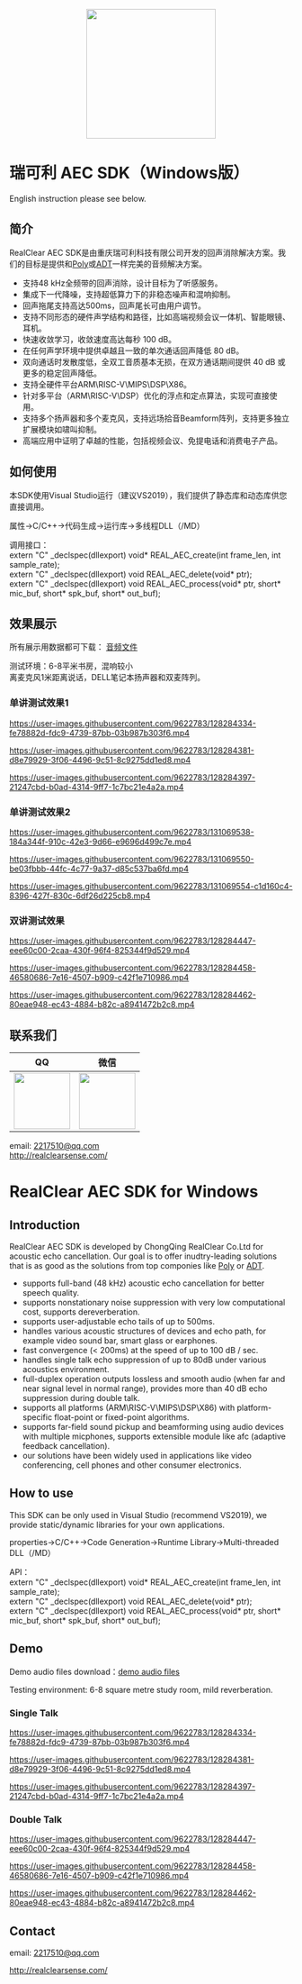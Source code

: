<p align="center"><img width="230" src="http://realclearsense.com/img/images/github_icon.png"></p>


# 瑞可利 AEC SDK（Windows版）
English instruction please see below.
## 简介
RealClear AEC SDK是由重庆瑞可利科技有限公司开发的回声消除解决方案。我们的目标是提供和[Poly](https://www.poly.com/cn/zh)或[ADT](https://www.adaptivedigital.com/)一样完美的音频解决方案。
- 支持48 kHz全频带的回声消除，设计目标为了听感服务。
- 集成下一代降噪，支持超低算力下的非稳态噪声和混响抑制。
- 回声拖尾支持高达500ms，回声尾长可由用户调节。
- 支持不同形态的硬件声学结构和路径，比如高端视频会议一体机、智能眼镜、耳机。
- 快速收敛学习，收敛速度高达每秒 100 dB。
- 在任何声学环境中提供卓越且一致的单次通话回声降低 80 dB。
- 双向通话时发散度低，全双工音质基本无损，在双方通话期间提供 40 dB 或更多的稳定回声降低。
- 支持全硬件平台ARM\RISC-V\MIPS\DSP\X86。
- 针对多平台（ARM\RISC-V\DSP）优化的浮点和定点算法，实现可直接使用。
- 支持多个扬声器和多个麦克风，支持远场拾音Beamform阵列，支持更多独立扩展模块如啸叫抑制。
- 高端应用中证明了卓越的性能，包括视频会议、免提电话和消费电子产品。
## 如何使用
本SDK使用Visual Studio运行（建议VS2019），我们提供了静态库和动态库供您直接调用。

属性->C/C++->代码生成->运行库->多线程DLL（/MD）

调用接口：  
extern "C" _declspec(dllexport) void* REAL_AEC_create(int frame_len, int sample_rate);  
extern "C" _declspec(dllexport) void REAL_AEC_delete(void* ptr);  
extern "C" _declspec(dllexport) void REAL_AEC_process(void* ptr, short* mic_buf, short* spk_buf, short* out_buf);  

## 效果展示
所有展示用数据都可下载： [音频文件](https://github.com/realclearsense/Real_AEC_Windows/tree/master/normal_room_demo_data)   


测试环境：6-8平米书房，混响较小   
离麦克风1米距离说话，DELL笔记本扬声器和双麦阵列。
### 单讲测试效果1
https://user-images.githubusercontent.com/9622783/128284334-fe78882d-fdc9-4739-87bb-03b987b303f6.mp4



https://user-images.githubusercontent.com/9622783/128284381-d8e79929-3f06-4496-9c51-8c9275dd1ed8.mp4



https://user-images.githubusercontent.com/9622783/128284397-21247cbd-b0ad-4314-9ff7-1c7bc21e4a2a.mp4


### 单讲测试效果2



https://user-images.githubusercontent.com/9622783/131069538-184a344f-910c-42e3-9d66-e9696d499c7e.mp4



https://user-images.githubusercontent.com/9622783/131069550-be03fbbb-44fc-4c77-9a37-d85c537ba6fd.mp4



https://user-images.githubusercontent.com/9622783/131069554-c1d160c4-8396-427f-830c-6df26d225cb8.mp4




### 双讲测试效果


https://user-images.githubusercontent.com/9622783/128284447-eee60c00-2caa-430f-96f4-825344f9d529.mp4



https://user-images.githubusercontent.com/9622783/128284458-46580686-7e16-4507-b909-c42f1e710986.mp4



https://user-images.githubusercontent.com/9622783/128284462-80eae948-ec43-4884-b82c-a8941472b2c8.mp4


## 联系我们

|QQ|微信|
|--------|--------|
|<img width="100" src="http://realclearsense.com/img/images/qq.jpg">|<img width="100" src="http://realclearsense.com/img/images/wechat.jpg">|
email: 2217510@qq.com   
http://realclearsense.com/


#       
#    
          
# RealClear AEC SDK for Windows
## Introduction
RealClear AEC SDK is developed by ChongQing RealClear Co.Ltd for acoustic echo cancellation. Our goal is to offer inudtry-leading solutions that is as good as the solutions from top componies like [Poly](https://www.poly.com) or [ADT](https://www.adaptivedigital.com/). 
- supports full-band (48 kHz) acoustic echo cancellation for better speech quality.
- supports nonstationary noise suppression with very low computational cost, supports dereverberation.
- supports user-adjustable echo tails of up to 500ms.
- handles various acoustic structures of devices and echo path, for example video sound bar, smart glass or earphones.
- fast convergence (< 200ms) at the speed of up to 100 dB / sec.
- handles single talk echo suppression of up to 80dB under various acoustics environment.
- full-duplex operation outputs lossless and smooth audio (when far and near signal level in normal range), provides more than 40 dB echo suppression during double talk.
- supports all platforms (ARM\RISC-V\MIPS\DSP\X86) with platform-specific float-point or fixed-point algorithms.
- supports far-field sound pickup and beamforming using audio devices with multiple micphones, supports extensible module like afc (adaptive feedback cancellation).
- our solutions have been widely used in applications like video conferencing, cell phones and other consumer electronics.
## How to use
This SDK can be only used in Visual Studio (recommend VS2019), we provide static/dynamic libraries for your own applications.

properties->C/C++->Code Generation->Runtime Library->Multi-threaded DLL（/MD）

API：  
extern "C" _declspec(dllexport) void* REAL_AEC_create(int frame_len, int sample_rate);  
extern "C" _declspec(dllexport) void REAL_AEC_delete(void* ptr);  
extern "C" _declspec(dllexport) void REAL_AEC_process(void* ptr, short* mic_buf, short* spk_buf, short* out_buf);  

## Demo
Demo audio files download：[demo audio files](https://github.com/realclearsense/Real_AEC_Windows/tree/master/normal_room_demo_data)   
 
Testing environment: 6-8 square metre study room, mild reverberation.
### Single Talk
https://user-images.githubusercontent.com/9622783/128284334-fe78882d-fdc9-4739-87bb-03b987b303f6.mp4



https://user-images.githubusercontent.com/9622783/128284381-d8e79929-3f06-4496-9c51-8c9275dd1ed8.mp4



https://user-images.githubusercontent.com/9622783/128284397-21247cbd-b0ad-4314-9ff7-1c7bc21e4a2a.mp4


### Double Talk
https://user-images.githubusercontent.com/9622783/128284447-eee60c00-2caa-430f-96f4-825344f9d529.mp4



https://user-images.githubusercontent.com/9622783/128284458-46580686-7e16-4507-b909-c42f1e710986.mp4



https://user-images.githubusercontent.com/9622783/128284462-80eae948-ec43-4884-b82c-a8941472b2c8.mp4





## Contact
email: 2217510@qq.com

http://realclearsense.com/
